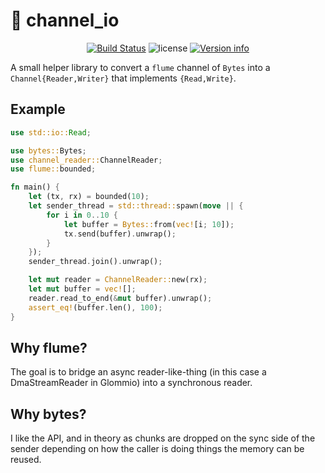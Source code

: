 # 📖 channel_io

<p align="center">
  <a href="https://github.com/sstadick/channel_io/actions?query=workflow%3ACheck"><img src="https://github.com/sstadick/channel_io/workflows/Check/badge.svg" alt="Build Status"></a>
  <img src="https://img.shields.io/crates/l/channel_io.svg" alt="license">
  <a href="https://crates.io/crates/channel_io"><img src="https://img.shields.io/crates/v/channel_io.svg?colorB=319e8c" alt="Version info"></a><br>
</p>

A small helper library to convert a `flume` channel of `Bytes` into a `Channel{Reader,Writer}` that implements `{Read,Write}`.

## Example

```rust
use std::io::Read;

use bytes::Bytes;
use channel_reader::ChannelReader;
use flume::bounded;

fn main() {
    let (tx, rx) = bounded(10);
    let sender_thread = std::thread::spawn(move || {
        for i in 0..10 {
            let buffer = Bytes::from(vec![i; 10]);
            tx.send(buffer).unwrap();
        }
    });
    sender_thread.join().unwrap();

    let mut reader = ChannelReader::new(rx);
    let mut buffer = vec![];
    reader.read_to_end(&mut buffer).unwrap();
    assert_eq!(buffer.len(), 100);
}
```

## Why flume?

The goal is to bridge an async reader-like-thing (in this case a DmaStreamReader in Glommio) into a synchronous reader.

## Why bytes?

I like the API, and in theory as chunks are dropped on the sync side of the sender depending on how the caller is doing things the
memory can be reused.
